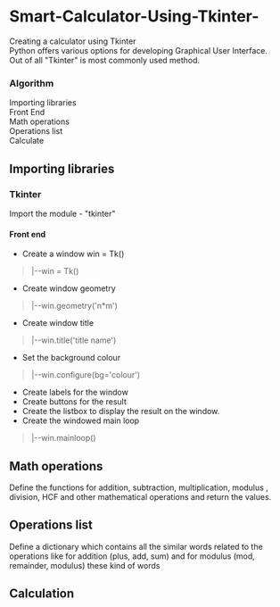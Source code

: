 # Smart-Calculator-Using-Tkinter-
Creating a calculator using Tkinter</br>
Python offers various options for developing Graphical User Interface. </br>
Out of all  "Tkinter" is most commonly used method.</br>
### Algorithm
Importing libraries</br>
Front End </br> 
Math operations</br>
Operations list</br>
Calculate</br>
## Importing libraries
### Tkinter
Import the module - "tkinter"</br>
#### Front end
* Create a window win = Tk()</br>
 > |--win = Tk() <br/>
* Create window geometry
 > |--win.geometry('n*m') <br/> 
 
* Create window title 
 > |--win.title('title name')  <br/>
 * Set the background colour
  > |--win.configure(bg='colour') <br/>
  * Create labels for the window
  * Create buttons for the result 
  * Create the listbox to display the result on the window.
  * Create the windowed main loop
   > |--win.mainloop() <br/>
   
   ## Math operations
   Define the functions for addition, subtraction, multiplication, modulus , division, HCF and other mathematical operations and return the values.
   
   ## Operations list
   Define a dictionary  which contains all the similar words related to the operations like for addition  (plus, add, sum)  and for modulus  (mod, remainder, modulus) these kind of words
   
   ## Calculation
